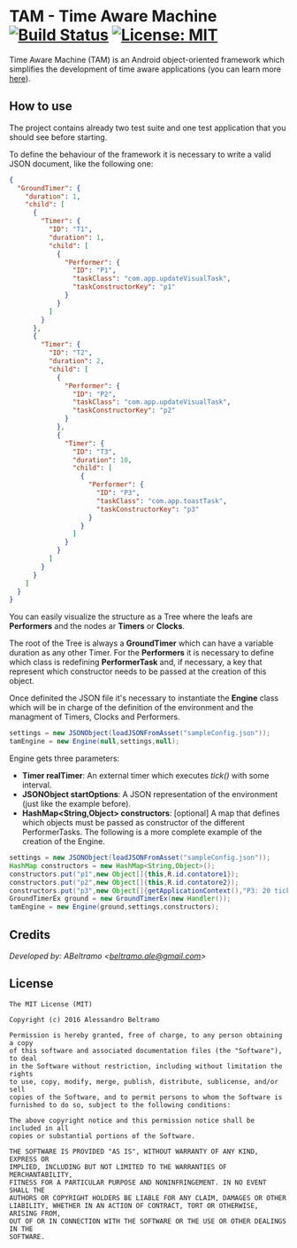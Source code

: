 TAM - Time Aware Machine [![Build Status](https://travis-ci.org/ABeltramo/TAMDroid.svg?branch=master)](https://travis-ci.org/ABeltramo/TAMDroid) [![License: MIT](https://img.shields.io/badge/License-MIT-lightgrey.svg)](https://opensource.org/licenses/MIT)
==========

Time Aware Machine (TAM) is an Android object-oriented framework which simplifies the development of time aware applications (you can learn more [here](http://www.sal.disco.unimib.it/technologies/tam/)).  

How to use
-------

The project contains already two test suite and one test application that you should see before starting.  

To define the behaviour of the framework it is necessary to write a valid JSON document, like the following one:

```json
{
  "GroundTimer": {
    "duration": 1,
    "child": [
      {
        "Timer": {
          "ID": "T1",
          "duration": 1,
          "child": [
            {
              "Performer": {
                "ID": "P1",
                "taskClass": "com.app.updateVisualTask",
                "taskConstructorKey": "p1"
              }
            }
          ]
        }
      },
      {
        "Timer": {
          "ID": "T2",
          "duration": 2,
          "child": [
            {
              "Performer": {
                "ID": "P2",
                "taskClass": "com.app.updateVisualTask",
                "taskConstructorKey": "p2"
              }
            },
            {
              "Timer": {
                "ID": "T3",
                "duration": 10,
                "child": [
                  {
                    "Performer": {
                      "ID": "P3",
                      "taskClass": "com.app.toastTask",
                      "taskConstructorKey": "p3"
                    }
                  }
                ]
              }
            }
          ]
        }
      }
    ]
  }
}
```

You can easily visualize the structure as a Tree where the leafs are **Performers** and the nodes ar **Timers** or **Clocks**.  

The root of the Tree is always a **GroundTimer** which can have a variable duration as any other Timer. For the **Performers** it is necessary to define which class is redefining **PerformerTask** and, if necessary, a key that represent which constructor needs to be passed at the creation of this object.

Once definited the JSON file it's necessary to instantiate the **Engine** class which will be in charge of the definition of the environment and the managment of Timers, Clocks and Performers.
```java
settings = new JSONObject(loadJSONFromAsset("sampleConfig.json"));
tamEngine = new Engine(null,settings,null);
```
Engine gets three parameters:
* **Timer realTimer**: An external timer which executes *tick()* with some interval.
* **JSONObject startOptions**: A JSON representation of the environment (just like the example before).
* **HashMap<String,Object> constructors**: [optional] A map that defines which objects must be passed as constructor of the different PerformerTasks.
The following is a more complete example of the creation of the Engine.

```java
settings = new JSONObject(loadJSONFromAsset("sampleConfig.json"));
HashMap constructors = new HashMap<String,Object>();
constructors.put("p1",new Object[]{this,R.id.contatore1});
constructors.put("p2",new Object[]{this,R.id.contatore2});
constructors.put("p3",new Object[]{getApplicationContext(),"P3: 20 tick"});
GroundTimerEx ground = new GroundTimerEx(new Handler());
tamEngine = new Engine(ground,settings,constructors);
```
Credits
-------
*Developed by: ABeltramo <[beltramo.ale@gmail.com](beltramo.ale@gmail.com)>*
	
License
-------
	The MIT License (MIT)

	Copyright (c) 2016 Alessandro Beltramo

	Permission is hereby granted, free of charge, to any person obtaining a copy
	of this software and associated documentation files (the "Software"), to deal
	in the Software without restriction, including without limitation the rights
	to use, copy, modify, merge, publish, distribute, sublicense, and/or sell
	copies of the Software, and to permit persons to whom the Software is
	furnished to do so, subject to the following conditions:

	The above copyright notice and this permission notice shall be included in all
	copies or substantial portions of the Software.

	THE SOFTWARE IS PROVIDED "AS IS", WITHOUT WARRANTY OF ANY KIND, EXPRESS OR
	IMPLIED, INCLUDING BUT NOT LIMITED TO THE WARRANTIES OF MERCHANTABILITY,
	FITNESS FOR A PARTICULAR PURPOSE AND NONINFRINGEMENT. IN NO EVENT SHALL THE
	AUTHORS OR COPYRIGHT HOLDERS BE LIABLE FOR ANY CLAIM, DAMAGES OR OTHER
	LIABILITY, WHETHER IN AN ACTION OF CONTRACT, TORT OR OTHERWISE, ARISING FROM,
	OUT OF OR IN CONNECTION WITH THE SOFTWARE OR THE USE OR OTHER DEALINGS IN THE
	SOFTWARE.
